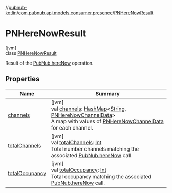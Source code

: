 //[pubnub-kotlin](../../../index.md)/[com.pubnub.api.models.consumer.presence](../index.md)/[PNHereNowResult](index.md)

# PNHereNowResult

[jvm]\
class [PNHereNowResult](index.md)

Result of the [PubNub.hereNow](../../com.pubnub.api/-pub-nub/here-now.md) operation.

## Properties

| Name | Summary |
|---|---|
| [channels](channels.md) | [jvm]<br>val [channels](channels.md): [HashMap](https://kotlinlang.org/api/latest/jvm/stdlib/kotlin.collections/-hash-map/index.html)&lt;[String](https://kotlinlang.org/api/latest/jvm/stdlib/kotlin/-string/index.html), [PNHereNowChannelData](../-p-n-here-now-channel-data/index.md)&gt;<br>A map with values of [PNHereNowChannelData](../-p-n-here-now-channel-data/index.md) for each channel. |
| [totalChannels](total-channels.md) | [jvm]<br>val [totalChannels](total-channels.md): [Int](https://kotlinlang.org/api/latest/jvm/stdlib/kotlin/-int/index.html)<br>Total number channels matching the associated [PubNub.hereNow](../../com.pubnub.api/-pub-nub/here-now.md) call. |
| [totalOccupancy](total-occupancy.md) | [jvm]<br>val [totalOccupancy](total-occupancy.md): [Int](https://kotlinlang.org/api/latest/jvm/stdlib/kotlin/-int/index.html)<br>Total occupancy matching the associated [PubNub.hereNow](../../com.pubnub.api/-pub-nub/here-now.md) call. |
